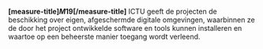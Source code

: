 <!-- begin: measure -->
**[measure-title]$M19$[/measure-title]**
ICTU geeft de projecten de beschikking over eigen, afgeschermde digitale omgevingen, waarbinnen ze de door het project ontwikkelde software en tools kunnen installeren en waartoe op een beheerste manier toegang wordt verleend.
<!-- end: measure -->
